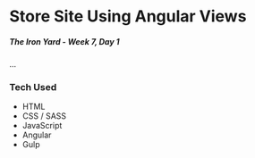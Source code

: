 # Store Site Using Angular Views

##### The Iron Yard - Week 7, Day 1

...

### Tech Used

- HTML
- CSS / SASS
- JavaScript
- Angular
- Gulp

